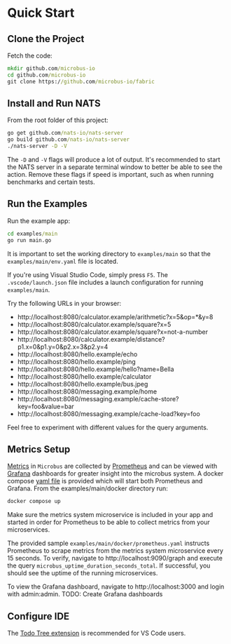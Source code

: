 # Quick Start

## Clone the Project

Fetch the code:

```cmd
mkdir github.com/microbus-io
cd github.com/microbus-io
git clone https://github.com/microbus-io/fabric
```

## Install and Run NATS

From the root folder of this project:

```cmd
go get github.com/nats-io/nats-server
go build github.com/nats-io/nats-server
./nats-server -D -V
```

The `-D` and `-V` flags will produce a lot of output. It's recommended to start the NATS server in a separate terminal window to better be able to see the action. Remove these flags if speed is important, such as when running benchmarks and certain tests.

## Run the Examples

Run the example app:

```cmd
cd examples/main
go run main.go
```

It is important to set the working directory to `examples/main` so that the `examples/main/env.yaml` file is located.

If you're using Visual Studio Code, simply press `F5`. The `.vscode/launch.json` file includes a launch configuration for running `examples/main`.

Try the following URLs in your browser:

* http://localhost:8080/calculator.example/arithmetic?x=5&op=*&y=8
* http://localhost:8080/calculator.example/square?x=5
* http://localhost:8080/calculator.example/square?x=not-a-number
* http://localhost:8080/calculator.example/distance?p1.x=0&p1.y=0&p2.x=3&p2.y=4
* http://localhost:8080/hello.example/echo
* http://localhost:8080/hello.example/ping
* http://localhost:8080/hello.example/hello?name=Bella
* http://localhost:8080/hello.example/calculator
* http://localhost:8080/hello.example/bus.jpeg
* http://localhost:8080/messaging.example/home
* http://localhost:8080/messaging.example/cache-store?key=foo&value=bar
* http://localhost:8080/messaging.example/cache-load?key=foo

Feel free to experiment with different values for the query arguments.

## Metrics Setup

[Metrics](docs/tech/metrics.md) in `Microbus` are collected by [Prometheus](https://prometheus.io) and can be viewed with [Grafana](https://grafana.com/) dashboards for greater insight into the microbus system. A docker compose [yaml file](examples/main/docker/compose.yaml) is provided which will start both Prometheus and Grafana. From the examples/main/docker directory run:

```cmd
docker compose up
```

Make sure the metrics system microservice is included in your app and started in order for Prometheus to be able to collect metrics from your microservices.

The provided sample `examples/main/docker/prometheus.yaml` instructs Prometheus to scrape metrics from the metrics system microservice every 15 seconds. To verify, navigate to http://localhost:9090/graph and execute the query `microbus_uptime_duration_seconds_total`. If successful, you should see the uptime of the running microservices.

To view the Grafana dashboard, navigate to http://localhost:3000 and login with admin:admin. TODO: Create Grafana dashboards

## Configure IDE

The [Todo Tree extension](https://marketplace.visualstudio.com/items?itemName=Gruntfuggly.todo-tree) is recommended for VS Code users.
